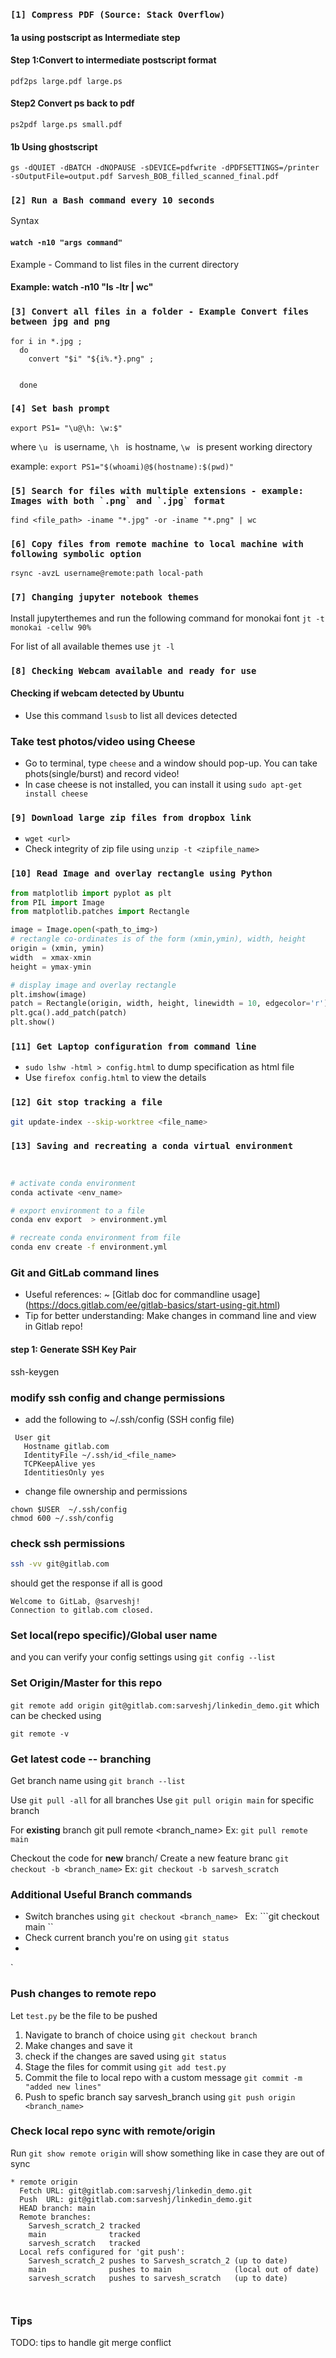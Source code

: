 

### ``` [1] Compress PDF (Source: Stack Overflow) ```


#### 1a using postscript as Intermediate step 

#### Step 1:Convert to intermediate postscript format
`pdf2ps large.pdf large.ps`


#### Step2 Convert ps back to pdf
`ps2pdf large.ps small.pdf`


#### 1b Using ghostscript


`gs -dQUIET -dBATCH -dNOPAUSE -sDEVICE=pdfwrite -dPDFSETTINGS=/printer    -sOutputFile=output.pdf Sarvesh_BOB_filled_scanned_final.pdf`



### ``` [2] Run a Bash command every 10 seconds ```

Syntax
#### ```watch -n10 "args command"```

Example - Command to list files in the current directory
#### Example: watch -n10 "ls -ltr | wc"




### ``` [3] Convert all files in a folder - Example Convert files between jpg and png ```

```
for i in *.jpg ; 
  do 
    convert "$i" "${i%.*}.png" ; 
    
    
  done
```




### ``` [4] Set bash prompt                           ```

```export PS1= "\u@\h: \w:$"```

where ```\u ``` is username,
      ```\h ``` is hostname,
      ```\w ``` is present working directory
      
      
example: ```export PS1="$(whoami)@$(hostname):$(pwd)" ```
      


### ``` [5] Search for files with multiple extensions - example: Images with both `.png` and `.jpg` format ```

``` find <file_path> -iname "*.jpg" -or -iname "*.png" | wc ```


### ```[6] Copy files from remote machine to local machine with following symbolic option```

``` rsync -avzL username@remote:path local-path ```



### ```[7] Changing jupyter notebook themes ```

Install jupyterthemes and run the following command for monokai font
```jt -t monokai -cellw 90% ```


For list of all available themes use ```jt -l```



### ```[8] Checking Webcam available and ready for use ```

#### **Checking  if webcam detected by Ubuntu**

- Use this command `lsusb` to list all devices detected


### **Take test photos/video using Cheese**

- Go to terminal, type `cheese` and a window should pop-up. You can take phots(single/burst) and record video!
- In case cheese is not installed, you can install it using `sudo apt-get install cheese`


### ```[9] Download large zip files from dropbox link```

- `wget <url>`
- Check integrity of zip file using `unzip -t <zipfile_name>`


### ```[10] Read Image and overlay rectangle using Python```

```python
from matplotlib import pyplot as plt
from PIL import Image
from matplotlib.patches import Rectangle

image = Image.open(<path_to_img>)
# rectangle co-ordinates is of the form (xmin,ymin), width, height
origin = (xmin, ymin)
width  = xmax-xmin
height = ymax-ymin

# display image and overlay rectangle
plt.imshow(image)
patch = Rectangle(origin, width, height, linewidth = 10, edgecolor='r')
plt.gca().add_patch(patch)
plt.show()

```

### ```[11] Get Laptop configuration from command line```

- `sudo lshw -html > config.html` to dump specification as html file
- Use `firefox config.html` to view the details


### ```[12] Git stop tracking a file```

```bash
git update-index --skip-worktree <file_name>
```

### ```[13] Saving and recreating a conda virtual environment ```
```bash


# activate conda environment
conda activate <env_name>

# export environment to a file
conda env export  > environment.yml

# recreate conda environment from file
conda env create -f environment.yml


```


### Git and GitLab command lines

- Useful references: ~ [Gitlab doc for commandline usage] (https://docs.gitlab.com/ee/gitlab-basics/start-using-git.html)
- Tip for better understanding: Make changes in command line and view in Gitlab repo!

#### step 1: Generate SSH Key Pair
ssh-keygen

### modify ssh config and change permissions
 - add the following to ~/.ssh/config (SSH config file)
  ```
   User git
     Hostname gitlab.com
     IdentityFile ~/.ssh/id_<file_name>
     TCPKeepAlive yes
     IdentitiesOnly yes
  ```

- change file ownership and permissions
```
chown $USER  ~/.ssh/config
chmod 600 ~/.ssh/config
```


### check ssh permissions
```bash 
ssh -vv git@gitlab.com
```
should get the response if all is good

```PTY allocation request failed on channel 0
Welcome to GitLab, @sarveshj!
Connection to gitlab.com closed.
```


### Set local(repo specific)/Global user name




and you can verify your config settings using ``` git config --list ```


### Set Origin/Master for this repo
``` git remote add origin git@gitlab.com:sarveshj/linkedin_demo.git ```
which can be checked using

```git remote -v```

### Get latest code -- branching

Get branch name using ```git branch --list```


Use ```git pull -all``` for all branches
Use ```git pull origin main``` for specific branch



For **existing** branch
git pull remote <branch_name> Ex: ```git pull remote main```

Checkout the code for **new** branch/ Create a new feature branc
```git checkout -b <branch_name>``` Ex: ```git checkout -b sarvesh_scratch```

### Additional Useful Branch commands

- Switch branches using ```git checkout <branch_name> ``` Ex: ```git checkout main ``  
- Check current branch you're on using ```git status```
- 
`
### Push changes to remote repo

Let `test.py` be the file to be pushed

1. Navigate to branch of choice using ```git checkout branch```
2. Make changes and save it
3. check if the changes are saved using ```git status```
4. Stage the files for commit using ```git add test.py```
5. Commit the file to local repo with a custom message ```git commit -m "added new lines" ```
6. Push to spefic branch say sarvesh_branch using ```git push origin <branch_name>```

### Check local repo sync with remote/origin

Run ```git show remote origin``` will show something like in case they are out of sync
```
* remote origin
  Fetch URL: git@gitlab.com:sarveshj/linkedin_demo.git
  Push  URL: git@gitlab.com:sarveshj/linkedin_demo.git
  HEAD branch: main
  Remote branches:
    Sarvesh_scratch_2 tracked
    main              tracked
    sarvesh_scratch   tracked
  Local refs configured for 'git push':
    Sarvesh_scratch_2 pushes to Sarvesh_scratch_2 (up to date)
    main              pushes to main              (local out of date)
    sarvesh_scratch   pushes to sarvesh_scratch   (up to date)



```


### Tips

TODO: tips to handle git merge conflict







